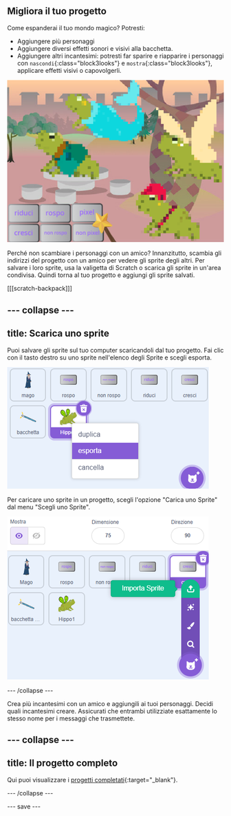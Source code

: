 ## Migliora il tuo progetto

Come espanderai il tuo mondo magico? Potresti:
+ Aggiungere più personaggi
+ Aggiungere diversi effetti sonori e visivi alla bacchetta.
+ Aggiungere altri incantesimi: potresti far sparire e riapparire i personaggi con `nascondi`{:class="block3looks"} e `mostra`{:class="block3looks"}, applicare effetti visivi o capovolgerli.

![Un progetto con quattro sprite e nuovi pulsanti di incantesimi pixelati.](images/upgrade-step.png)

Perché non scambiare i personaggi con un amico? Innanzitutto, scambia gli indirizzi del progetto con un amico per vedere gli sprite degli altri. Per salvare i loro sprite, usa la valigetta di Scratch o scarica gli sprite in un'area condivisa. Quindi torna al tuo progetto e aggiungi gli sprite salvati.

[[[scratch-backpack]]]

--- collapse ---
---
title: Scarica uno sprite
---

Puoi salvare gli sprite sul tuo computer scaricandoli dal tuo progetto. Fai clic con il tasto destro su uno sprite nell'elenco degli Sprite e scegli esporta.

![Il menu a comparsa nell'elenco degli sprite.](images/export-sprite.png)

Per caricare uno sprite in un progetto, scegli l'opzione "Carica uno Sprite" dal menu "Scegli uno Sprite".

![Il menu espanso Scegli uno Sprite mostra l'opzione Carica uno Sprite.](images/upload-sprite.png)

--- /collapse ---

Crea più incantesimi con un amico e aggiungili ai tuoi personaggi. Decidi quali incantesimi creare. Assicurati che entrambi utilizziate esattamente lo stesso nome per i messaggi che trasmettete.

--- collapse ---
---
title: Il progetto completo
---

Qui puoi visualizzare i [progetti completati](https://scratch.mit.edu/projects/1064141525/){:target="_blank"}.

--- /collapse ---

--- save ---
